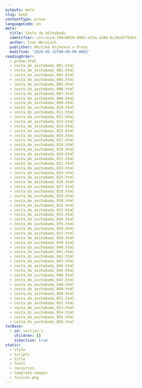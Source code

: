 ```yaml
---
outputs: meta
slug: book
contentType: prose
languageCode: en
meta:
  title: Cesta do Ašchabadu
  identifier: urn:uuid:296c0919-9963-415a-a386-6c26c077b931
  author: Ivan Wernisch
  publisher: Městská knihovna v Praze
  modified: '2020-05-13T00:00:00.000Z'
readingOrder:
  - promo.html
  - cesta_do_aschabadu_001.html
  - cesta_do_aschabadu_002.html
  - cesta_do_aschabadu_003.html
  - cesta_do_aschabadu_004.html
  - cesta_do_aschabadu_005.html
  - cesta_do_aschabadu_006.html
  - cesta_do_aschabadu_007.html
  - cesta_do_aschabadu_008.html
  - cesta_do_aschabadu_009.html
  - cesta_do_aschabadu_010.html
  - cesta_do_aschabadu_011.html
  - cesta_do_aschabadu_012.html
  - cesta_do_aschabadu_013.html
  - cesta_do_aschabadu_014.html
  - cesta_do_aschabadu_015.html
  - cesta_do_aschabadu_016.html
  - cesta_do_aschabadu_017.html
  - cesta_do_aschabadu_018.html
  - cesta_do_aschabadu_019.html
  - cesta_do_aschabadu_020.html
  - cesta_do_aschabadu_021.html
  - cesta_do_aschabadu_022.html
  - cesta_do_aschabadu_023.html
  - cesta_do_aschabadu_024.html
  - cesta_do_aschabadu_025.html
  - cesta_do_aschabadu_026.html
  - cesta_do_aschabadu_027.html
  - cesta_do_aschabadu_028.html
  - cesta_do_aschabadu_029.html
  - cesta_do_aschabadu_030.html
  - cesta_do_aschabadu_031.html
  - cesta_do_aschabadu_032.html
  - cesta_do_aschabadu_033.html
  - cesta_do_aschabadu_034.html
  - cesta_do_aschabadu_035.html
  - cesta_do_aschabadu_036.html
  - cesta_do_aschabadu_037.html
  - cesta_do_aschabadu_038.html
  - cesta_do_aschabadu_039.html
  - cesta_do_aschabadu_040.html
  - cesta_do_aschabadu_041.html
  - cesta_do_aschabadu_042.html
  - cesta_do_aschabadu_043.html
  - cesta_do_aschabadu_044.html
  - cesta_do_aschabadu_045.html
  - cesta_do_aschabadu_046.html
  - cesta_do_aschabadu_047.html
  - cesta_do_aschabadu_048.html
  - cesta_do_aschabadu_049.html
  - cesta_do_aschabadu_050.html
  - cesta_do_aschabadu_051.html
  - cesta_do_aschabadu_052.html
  - cesta_do_aschabadu_053.html
  - cesta_do_aschabadu_054.html
  - cesta_do_aschabadu_055.html
  - cesta_do_aschabadu_056.html
tocBase:
  - id: section-1
    children: []
    isSection: true
static:
  - style
  - scripts
  - title
  - fonts
  - resources
  - template-images
  - favicon.png
---
```

